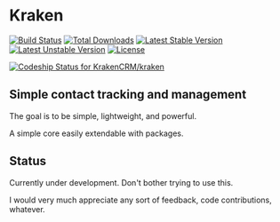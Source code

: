 # Kraken

[![Build Status](https://travis-ci.org/KrakenCRM/kraken.svg?branch=master)](https://travis-ci.org/KrakenCRM/kraken) [![Total Downloads](https://poser.pugx.org/kraken/kraken/downloads.svg)](https://packagist.org/packages/kraken/kraken) 
[![Latest Stable Version](https://poser.pugx.org/kraken/kraken/v/stable.svg)](https://packagist.org/packages/kraken/kraken) [![Latest Unstable Version](https://poser.pugx.org/kraken/kraken/v/unstable.svg)](https://packagist.org/packages/kraken/kraken) [![License](https://poser.pugx.org/kraken/kraken/license.svg)](https://packagist.org/packages/kraken/kraken)

[ ![Codeship Status for KrakenCRM/kraken](https://www.codeship.io/projects/08c580b0-1533-0132-3915-1a06aa5e7ef7/status)](https://www.codeship.io/projects/33618)


## Simple contact tracking and management

The goal is to be simple, lightweight, and powerful.

A simple core easily extendable with packages.


## Status

Currently under development. Don't bother trying to use this.

I would very much appreciate any sort of feedback, code contributions, whatever.

